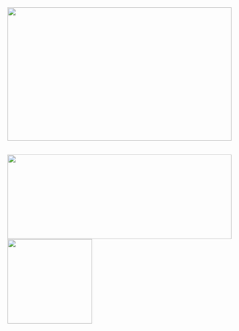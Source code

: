 <img src="https://media.giphy.com/media/ekjmhJUGHJm7FC4Juo/giphy-downsized.gif" width="100%" height="300">
<br></br>
<p>
	<img height="190px" src="https://github-readme-stats.vercel.app/api?username=SotirisKar&show_icons=true&theme=radical" style="width:100%;">
	<img height="190px" src="https://github-readme-stats.vercel.app/api/top-langs/?username=SotirisKar&show_icons=true&langs_count=10&layout=compact&theme=radical" style="max-width:100%;">
</p>
